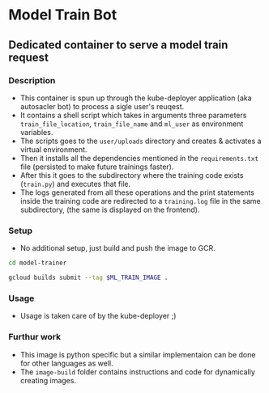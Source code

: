 # Model Train Bot

## Dedicated container to serve a model train request

### Description

- This container is spun up through the kube-deployer application (aka autosacler bot) to process a sigle user's reuqest.
- It contains a shell script which takes in arguments three parameters `train_file_location`, `train_file_name` and `ml_user` as environment variables.
- The scripts goes to the `user/uploads` directory and creates & activates a virtual environment.
- Then it installs all the dependencies mentioned in the `requirements.txt` file (persisted to make future trainings faster).
- After this it goes to the subdirectory where the training code exists (`train.py`) and executes that file.
- The logs generated from all these operations and the print statements inside the training code are redirected to a `training.log` file in the same subdirectory, (the same is displayed on the frontend).

### Setup

- No additional setup, just build and push the image to GCR.

```bash
cd model-trainer
```

```bash
gcloud builds submit --tag $ML_TRAIN_IMAGE .
```

### Usage

- Usage is taken care of by the kube-deployer ;)

### Furthur work

- This image is python specific but a similar implementaion can be done for other languages as well.
- The `image-build` folder contains instructions and code for dynamically creating images.
